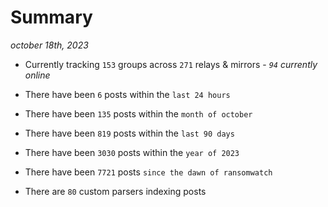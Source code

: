 
# Summary
_october 18th, 2023_

- Currently tracking `153` groups across `271` relays & mirrors - _`94` currently online_

- There have been `6` posts within the `last 24 hours`

- There have been `135` posts within the `month of october`

- There have been `819` posts within the `last 90 days`

- There have been `3030` posts within the `year of 2023`

- There have been `7721` posts `since the dawn of ransomwatch`

- There are `80` custom parsers indexing posts
